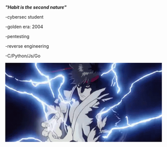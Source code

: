 ***"Habit is the second nature"***

-cybersec student 

-golden era: 2004

-pentesting

-reverse engineering

-C/Python/Js/Go

![ryu](ryu_hadouken.gif)


